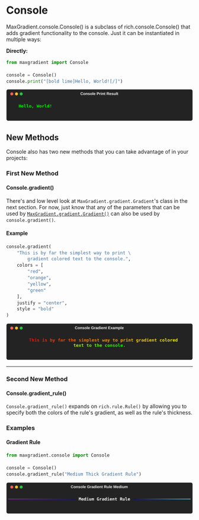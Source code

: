 # Console

MaxGradient.console.Console() is a subclass of rich.console.Console() that adds gradient functionality to the console. Just it can be instantiated in multiple ways:

**Directly:**

```python
from maxgradient import Console

console = Console()
console.print("[bold lime]Hello, World![/]")
```

![console.print()](img/console_print.svg)

## New Methods

Console also has two new methods that you can take advantage of in your projects:

### First New Method

#### <span class="class-type">Console</span>.<span class="classmethod">gradient</span>()

There's and low level look at `MaxGradient.gradient.Gradient`'s class in the next section. For now, just know that any of the parameters that can be used by [`MaxGradient.gradient.Gradient()`](gradient_ref.md) can also be used by `console.gradient()`.

#### Example

```python
console.gradient(
    "This is by far the simplest way to print \
        gradient colored text to the console.",
    colors = [
        "red",
        "orange",
        "yellow",
        "green"
    ],
    justify = "center",
    style = "bold"
)
```

![console.print](img/console_gradient_example.svg)

---

### Second New Method

#### <span class="class-type">Console</span>.<span class="classmethod">gradient_rule</span>()

`Console.gradient_rule()` expands on `rich.rule.Rule()` by allowing you to specify both the colors of the rule's gradient, as well as the rule's thickness.

### Examples

#### Gradient Rule

```python
from maxgradient.console import Console

console = Console()
console.gradient_rule("Medium Thick Gradient Rule")
```

![console.gradient_rule()](img/console_gradient_rule_medium.svg)
